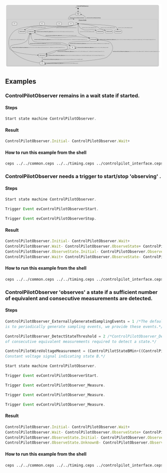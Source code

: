 ![](img/controlpilot_observer.svg)

## Examples


### ControlPilotObserver remains in a wait state if started.


#### Steps


```javascript
Start state machine ControlPilotObserver.
```

#### Result
```javascript
ControlPilotObserver.Initial- ControlPilotObserver.Wait+ 
```

#### How to run this example from the shell
```bash
ceps ../../common.ceps ../../timing.ceps ../controlpilot_interface.ceps ../controlpilot.ceps controlpilot_observer_interface.ceps controlpilot_observer.ceps readme_scenario_1.ceps 
```


### ControlPilotObserver needs a trigger to start/stop  'observing' .


#### Steps


```javascript
Start state machine ControlPilotObserver.
```

```javascript
Trigger Event evControlPilotObserverStart.
```

```javascript
Trigger Event evControlPilotObserverStop.
```

#### Result
```javascript
ControlPilotObserver.Initial- ControlPilotObserver.Wait+ 
ControlPilotObserver.Wait- ControlPilotObserver.ObserveState+ ControlPilotObserver.ObserveState.Initial+ 
ControlPilotObserver.ObserveState.Initial- ControlPilotObserver.ObserveState.UnknownE+ 
ControlPilotObserver.Wait+ ControlPilotObserver.ObserveState- ControlPilotObserver.ObserveState.UnknownE- 
```

#### How to run this example from the shell
```bash
ceps ../../common.ceps ../../timing.ceps ../controlpilot_interface.ceps ../controlpilot.ceps controlpilot_observer_interface.ceps controlpilot_observer.ceps readme_scenario_2.ceps 
```


### ControlPilotObserver 'observes' a state if a sufficient number of equivalent and consecutive measurements are detected.


#### Steps


```javascript
ControlPilotObserver_ExternallyGeneratedSamplingEvents = 1 /*The default behaviour of ControlPilotObserver
is to periodically generate sampling events, we provide these events.*/ 
```

```javascript
ControlPilotObserver_DetectStateThreshold = 2 /*ControlPilotObserver_DetectStateThreshold+1 is the number
of consecutive equivalent measurements required to detect a state.*/ 
```

```javascript
ControlPilotWireVoltageMeasurement = (ControlPilotStateBMin+((ControlPilotStateBMax-ControlPilotStateBMin)/2)) /*
Constant voltage signal indicating state B.*/ 
```

```javascript
Start state machine ControlPilotObserver.
```

```javascript
Trigger Event evControlPilotObserverStart.
```

```javascript
Trigger Event evControlPilotObserver_Measure.
```

```javascript
Trigger Event evControlPilotObserver_Measure.
```

```javascript
Trigger Event evControlPilotObserver_Measure.
```

#### Result
```javascript
ControlPilotObserver.Initial- ControlPilotObserver.Wait+ 
ControlPilotObserver.Wait- ControlPilotObserver.ObserveState+ ControlPilotObserver.ObserveState.Initial+ 
ControlPilotObserver.ObserveState.Initial- ControlPilotObserver.ObserveState.UnknownB+ 
ControlPilotObserver.ObserveState.UnknownB- ControlPilotObserver.ObserveState.B+ 
```

#### How to run this example from the shell
```bash
ceps ../../common.ceps ../../timing.ceps ../controlpilot_interface.ceps ../controlpilot.ceps controlpilot_observer_interface.ceps controlpilot_observer.ceps readme_scenario_3.ceps 
```

